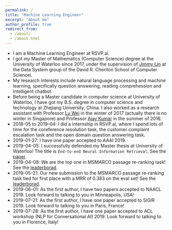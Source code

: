```yaml
---
permalink: /
title: "Machine Learning Engineer"
excerpt: "About me"
author_profile: true
redirect_from: 
  - /about/
  - /about.html
---
```

- I am a Machine Learning Engineer at RSVP.ai.
- I got my Master of Mathematics (Computer Science) degree at the University of Waterloo since 2017, under the supervision of [Jimmy Lin](https://cs.uwaterloo.ca/~jimmylin/) at the Data System group of the David R. Cheriton School of Computer Sciencei.
- My research interests include natural language processing and machine learning, specifically question answering, reading comprehession and intelligent chatbot. 
- Before being a Master candidate in computer science at University of Waterloo, I have got my B.S. degree in computer science and technology at Zhejiang University, China. I also worked as a research assistant with Professor [Lu Wei](https://istd.sutd.edu.sg/people/faculty/lu-wei) in the winter of 2017 (actually there is no winter in Singapore) and Professor [Ajay Kumar](https://www4.comp.polyu.edu.hk/~csajaykr/) in the summer of 2016.
- 2018-05 to 2019-04: I did a internship in RSVP.ai, where I spend lots of time for the coreference resolution task, the customer complaint escalation task and the open domain question answering task.
- 2019-01-27: I have one paper accepted to AAAI 2019.
- 2019-04-05: I successfully defended my Master thesis at University of Waterloo! The title is `End-to-end Neural Information Retrieval`. See the [paper](https://uwspace.uwaterloo.ca/handle/10012/14597).
- 2019-04-08: We are the top one in MSMARCO passage re-ranking task! See the [leaderborad](http://www.msmarco.org/leaders.aspx).
- 2019-05-21: Our new submission to the MSMARCO passage re-ranking task tied for first place with a MRR of 0.383 on the eval set! See the [leaderborad](http://www.msmarco.org/leaders.aspx).
- 2019-06-01: As the first author, I have two papers accepted to NAACL 2019. Look forward to talking to you in Minneapolis, USA!
- 2019-07-21: As the first author, I have one paper accepted to SIGIR 2019. Look forward to talking to you in Paris, France!
- 2019-07-28: As the first author, I have one paper accepted to ACL workshop (NLP for Conversational AI) 2019. Look forward to talking to you in Florence, Italy!
